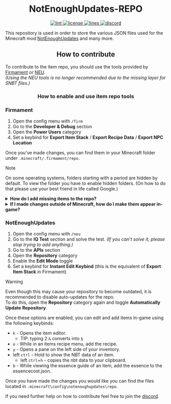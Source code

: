 <!-- markdownlint-disable no-inline-html -->
<h1 align="center"> NotEnoughUpdates-REPO </h1>

<p align="center">
  <!-- lint -->
  <a href="https://github.com/NotEnoughUpdates/NotEnoughUpdates-REPO/actions" target="_blank">
    <img src="https://img.shields.io/github/actions/workflow/status/NotEnoughUpdates/NotEnoughUpdates-REPO/NotEnoughUpdates-REPO-Workflow.yml?label=lint&logo=github&logoColor=FFFFFF&branch=master" alt="lint">
  </a>
  <!-- license -->
  <a href="https://github.com/NotEnoughUpdates/NotEnoughUpdates-REPO/blob/master/LICENSE" target="_blank">
    <img src="https://img.shields.io/github/license/NotEnoughUpdates/NotEnoughUpdates-REPO?color=success&logo=github&logoColor=FFFFFF" alt="license">
  </a>
  <!-- lines -->
  <a href="https://github.com/NotEnoughUpdates/NotEnoughUpdates-REPO">
    <img src="https://tokei.rs/b1/github/NotEnoughUpdates/NotEnoughUpdates-REPO" alt="lines">
  </a>
  <!-- discord -->
  <a href="https://discord.gg/moulberry" target="_blank">
    <img src="https://img.shields.io/discord/516977525906341928?label=discord&color=success&logo=discord&logoColor=FFFFFF" alt="discord">
  </a>
</p>

This repository is used in order to store the various JSON files used for the Minecraft mod [NotEnoughUpdates](https://github.com/Moulberry/NotEnoughUpdates) and many more.

<h2 align="center"> How to contribute </h2>

To contribute to the item repo, you should use the tools provided by [Firmament](https://modrinth.com/mod/firmament) or [NEU](https://modrinth.com/mod/notenoughupdates).  
*(Using the NEU tools is no longer recommended due to the missing layer for SNBT files.)*

<h3 align="center"> How to enable and use item repo tools </h3>

### Firmament

1. Open the config menu with `/firm`
2. Go to the **Developer & Debug** section
3. Open the **Power Users** category
4. Set a keybind for **Export Item Stack** / **Export Recipe Data** / **Export NPC Location**

Once you’ve made changes, you can find them in your Minecraft folder under `.minecraft/.firmament/repo`.

> [!NOTE]  
> On some operating systems, folders starting with a period are hidden by default. To view the folder you have to enable hidden folders. (On how to do that please use your best friend in life called Google.)

<details>
<summary><b>How do I add missing items to the repo?</b></summary>
<br>

1. Press your keybind for **Export Item Stack**  
2. Open your Minecraft folder  
3. Upload the newly created `.json` and `.snbt` files to your own fork of the NEU-Repo  
   - JSON files can be found under `.firmament/repo/items`  
   - SNBT files can be found under `.firmament/repo/itemsOverlay/(Note 1)`  
     - **Note 1:** You may find more than one folder here. The numbers represent the Minecraft Data Version in which the item was exported.  
       Example: The data version for Minecraft `1.21.5` is `4325` (see the Minecraft Wiki: <https://minecraft.wiki/w/Data_version>).  
       If you encounter a data version that does not exist in the original NEU-Repo, don’t worry—just commit the new folder with your changes.
4. Make a pull request to the NEU-Repo  
5. Wait for it to be merged  

</details>

<details>
<summary><b>If I made changes outside of Minecraft, how do I make them appear in-game?</b></summary>

There are two ways to do this:  

1. Restart your Minecraft client  
2. Use the in-game Firmament command: `/firm repo reload`  

*Tip: Since you may need to do this more than once, you can set up a keybind with `/firm macros`.*  


**WARNING**  
If you made changes to an item’s lore, you need to re-sync the `nbttag` to make it correct again.  
*(Otherwise, our GitHub workflow will yell at you.)*  
To do this, run:  

```bash
/firm dev reexportlore <itemID>
```  

 Example: `/firm dev reexportlore WARDEN_HELMET`

</details>

### NotEnoughUpdates

1. Open the config menu with `/neu`  
2. Go to the **IQ Test** section and solve the test. *(If you can’t solve it, please stop trying to add anything.)*  
3. Go to the **APIs** section  
4. Open the **Repository** category  
5. Enable the **Edit Mode** toggle  
6. Set a keybind for **Instant Edit Keybind** (this is the equivalent of **Export Item Stack** in Firmament)  

> [!WARNING]  
> Even though this may cause your repository to become outdated, it is recommended to disable auto-updates for the repo.  
> To do this, open the **Repository** category again and toggle **Automatically Update Repository**.

Once these options are enabled, you can edit and add items in-game using the following keybinds:

- `k` - Opens the item editor.
  - TIP: typing 2 `&` converts into `§`
- `o` - While in an items recipe menu, add the recipe.
- `y` - Opens a pane on the left side of your inventory.
- left `ctrl` - Hold to show the NBT data of an item.
  - left `ctrl`+`h` - copies the nbt data to your clipboard.
- `b` - While viewing the essence guide of an item, add the essence to the essencecost.json.

Once you have made the changes you would like you can find the files located in `.minecraft\config\notenoughupdates\repo`.

If you need further help on how to contribute feel free to join the [discord](https://discord.gg/moulberry).
